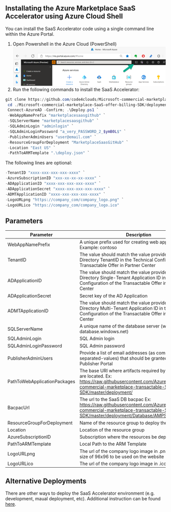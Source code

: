 ## Installating the Azure Marketplace SaaS Accelerator using Azure Cloud Shell

You can install the SaaS Accelerator code using a single command line within the Azure Portal.
  
   1. Open Powershell in the Azure Cloud (PowerShell)
![CloudShell Imge](images/portal-cloudshell.png) 
   2. Run the following commands to install the SaaS Accelerator:

``` powershell
git clone https://github.com/code4clouds/Microsoft-commercial-marketplace-SaaS-offer-billing-SDK.git -b main --depth 1; `
 cd ./Microsoft-commercial-marketplace-SaaS-offer-billing-SDK/deployment/Templates; `
 Connect-AzureAD -Confirm; .\Deploy.ps1 `
 -WebAppNamePrefix "marketplacesaasgithub" `
 -SQLServerName "marketplacesaasgithub" `
 -SQLAdminLogin "adminlogin" `
 -SQLAdminLoginPassword "a_very_PASSWORD_2_$ymB0L$" `
 -PublisherAdminUsers "user@email.com" `
 -ResourceGroupForDeployment "MarketplaceSaasGitHub" `
 -Location "East US" `
 -PathToARMTemplate ".\deploy.json" `
 ```

 The following lines are optional:
 ``` powershell
 -TenantID "xxxx-xxx-xxx-xxx-xxxx" `
 -AzureSubscriptionID "xxx-xx-xx-xx-xxxx" `
 -ADApplicationID "xxxx-xxx-xxx-xxx-xxxx" `
 -ADApplicationSecret "xxxx-xxx-xxx-xxx-xxxx" `
 -ADMTApplicationID "xxxx-xxx-xxx-xxx-xxxx" `
 -LogoURLpng "https://company_com/company_logo.png" `
 -LogoURLico "https://company_com/company_logo.ico"
 ```

## Parameters

| Parameter | Description |
|-----------| -------------|
| WebAppNamePrefix | A unique prefix used for creating web applications. Example: contoso |
| TenantID | The value should match the value provided for Active Directory TenantID in the Technical Configuration of the Transactable Offer in Partner Center |
| ADApplicationID | The value should match the value provided for Active Directory Single-Tenant Application ID in the Technical Configuration of the Transactable Offer in Partner Center |
| ADApplicationSecret | Secret key of the AD Application |
| ADMTApplicationID | The value should match the value provided for Active Directory Multi-Tenant Application ID in the Technical Configuration of the Transactable Offer in Partner Center |
| SQLServerName | A unique name of the database server (without database.windows.net) |
| SQLAdminLogin | SQL Admin login |
| SQLAdminLoginPassword | SQL Admin password |
| PublisherAdminUsers | Provide a list of email addresses (as comma-separated-values) that should be granted access to the Publisher Portal |
| PathToWebApplicationPackages | The base URI where artifacts required by the template are located. Ex: https://raw.githubusercontent.com/Azure/Microsoft-commercial-marketplace-transactable-SaaS-offer-SDK/master/deployment/ |
| BacpacUrl | The url to the SaaS DB bacpac Ex: https://raw.githubusercontent.com/Azure/Microsoft-commercial-marketplace-transactable-SaaS-offer-SDK/master/deployment/Database/AMPSaaSDB.bacpac |
| ResourceGroupForDeployment | Name of the resource group to deploy the resources |
| Location | Location of the resource group |
| AzureSubscriptionID | Subscription where the resources be deployed |
| PathToARMTemplate | Local Path to the ARM Template |
| LogoURLpng | The url of the company logo image in .png format with a size of 96x96 to be used on the website |
| LogoURLico | The url of the company logo image in .ico format |

## Alternative Deployments
There are other ways to deploy the SaaS Accelerator environment (e.g. development, maual deployment, etc).  Additional instruction can be found [here]("Advanced-Instructions.md").